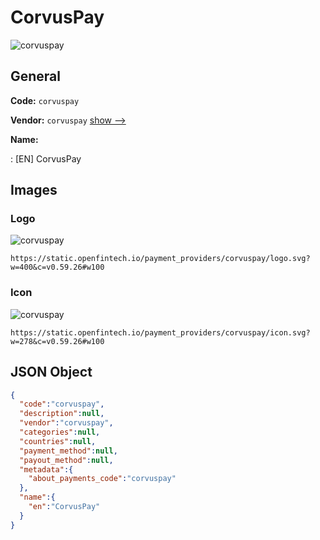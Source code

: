 
# CorvusPay 
![corvuspay](https://static.openfintech.io/payment_providers/corvuspay/logo.svg?w=400&c=v0.59.26#w100)  

## General 
 
**Code:** `corvuspay` 
 
**Vendor:** `corvuspay` [show -->](/vendors/corvuspay/) 
 
**Name:** 
 
:	[EN] CorvusPay 
 

## Images 

### Logo 
 
![corvuspay](https://static.openfintech.io/payment_providers/corvuspay/logo.svg?w=400&c=v0.59.26#w100)  

```
https://static.openfintech.io/payment_providers/corvuspay/logo.svg?w=400&c=v0.59.26#w100
```  

### Icon 
 
![corvuspay](https://static.openfintech.io/payment_providers/corvuspay/icon.svg?w=278&c=v0.59.26#w100)  

```
https://static.openfintech.io/payment_providers/corvuspay/icon.svg?w=278&c=v0.59.26#w100
```  

## JSON Object 

```json
{
  "code":"corvuspay",
  "description":null,
  "vendor":"corvuspay",
  "categories":null,
  "countries":null,
  "payment_method":null,
  "payout_method":null,
  "metadata":{
    "about_payments_code":"corvuspay"
  },
  "name":{
    "en":"CorvusPay"
  }
}
```  
